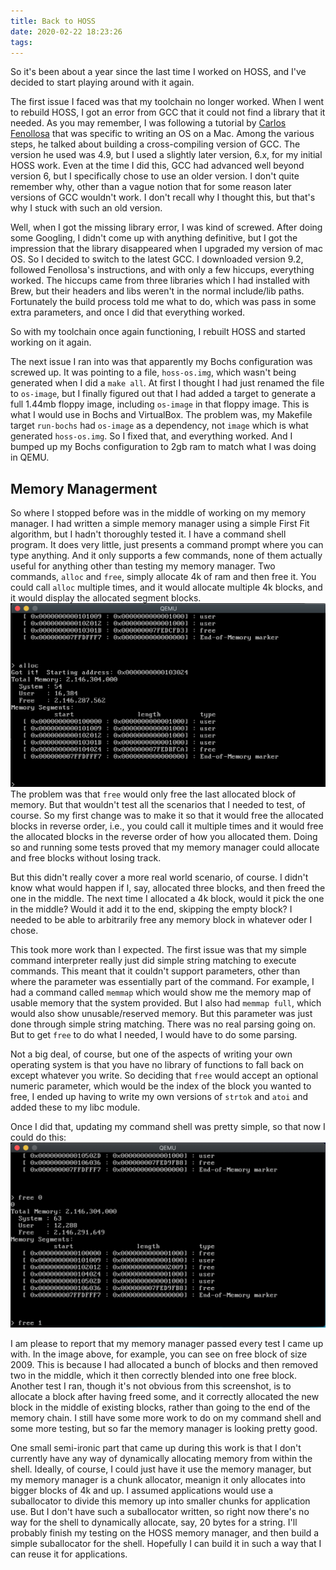 ```yaml
---
title: Back to HOSS
date: 2020-02-22 18:23:26
tags:
---
```

So it's been about a year since the last time I worked on HOSS, and I've decided to start playing around with it again.

The first issue I faced was that my toolchain no longer worked.  When I went to rebuild HOSS, I got an error from GCC that it could not find a library that it needed.  As you may remember, I was following a tutorial by [Carlos Fenollosa](https://github.com/cfenollosa/os-tutorial) that was specific to writing an OS on a Mac.  Among the various steps, he talked about building a cross-compiling version of GCC.  The version he used was 4.9, but I used a slightly later version, 6.x, for my initial HOSS work.  Even at the time I did this, GCC had advanced well beyond version 6, but I specifically chose to use an older version.  I don't quite remember why, other than a vague notion that for some reason later versions of GCC wouldn't work.  I don't recall why I thought this, but that's why I stuck with such an old version.

Well, when I got the missing library error, I was kind of screwed.  After doing some Googling, I didn't come up with anything definitive, but I got the impression that the library disappeared when I upgraded my version of mac OS.  So I decided to switch to the latest GCC.  I downloaded version 9.2, followed Fenollosa's instructions, and with only a few hiccups, everything worked.  The hiccups came from three libraries which I had installed with Brew, but their headers and libs weren't in the normal include/lib paths.  Fortunately the build process told me what to do, which was pass in some extra parameters, and once I did that everything worked.

So with my toolchain once again functioning, I rebuilt HOSS and started working on it again.

The next issue I ran into was that apparently my Bochs configuration was screwed up.  It was pointing to a file, `hoss-os.img`, which wasn't being generated when I did a `make all`.  At first I thought I had just renamed the file to `os-image`, but I finally figured out that I had added a target to generate a full 1.44mb floppy image, including `os-image` in that floppy image.  This is what I would use in Bochs and VirtualBox.  The problem was, my Makefile target `run-bochs` had `os-image` as a dependency, not `image` which is what generated `hoss-os.img`.  So I fixed that, and everything worked.  And I bumped up my Bochs configuration to 2gb ram to match what I was doing in QEMU.

## Memory Managerment

So where I stopped before was in the middle of working on my memory manager.  I had written a simple memory manager using a simple First Fit algorithm, but I hadn't thoroughly tested it.  I have a command shell program.  It does very little, just presents a command prompt where you can type anything.  And it only supports a few commands, none of them actually useful for anything other than testing my memory manager.  Two commands, `alloc` and `free`, simply allocate 4k of ram and then free it.  You could call `alloc` multiple times, and it would allocate multiple 4k blocks, and it would display the allocated segment blocks.
![](images/alloc.png)
The problem was that `free` would only free the last allocated block of memory.  But that wouldn't test all the scenarios that I needed to test, of course.  So my first change was to make it so that it would free the allocated blocks in reverse order, i.e., you could call it multiple times and it would free the allocated blocks in the reverse order of how you allocated them.  Doing so and running some tests proved that my memory manager could allocate and free blocks without losing track.

But this didn't really cover a more real world scenario, of course.  I didn't know what would happen if I, say, allocated three blocks, and then freed the one in the middle.  The next time I allocated a 4k block, would it pick the one in the middle?  Would it add it to the end, skipping the empty block?  I needed to be able to arbitrarily free any memory block in whatever oder I chose.

This took more work than I expected.  The first issue was that my simple command interpreter really just did simple string matching to execute commands.  This meant that it couldn't support parameters, other than where the parameter was essentially part of the command.  For example, I had a command called `memmap` which would show me the memory map of usable memory that the system provided.  But I also had `memmap full`, which would also show unusable/reserved memory.  But this parameter was just done through simple string matching.  There was no real parsing going on.  But to get `free` to do what I needed, I would have to do some parsing.

Not a big deal, of course, but one of the aspects of writing your own operating system is that you have no library of functions to fall back on except whatever you write.  So deciding that `free` would accept an optional numeric parameter, which would be the index of the block you wanted to free, I ended up having to write my own versions of `strtok` and `atoi` and added these to my libc module.

Once I did that, updating my command shell was pretty simple, so that now I could do this:
![](images/alloc_and_free.png)

I am please to report that my memory manager passed every test I came up with.  In the image above, for example, you can see on free block of size 2009.  This is because I had allocated a bunch of blocks and then removed two in the middle, which it then correctly blended into one free block.  Another test I ran, though it's not obvious from this screenshot, is to allocate a block after having freed some, and it correctly allocated the new block in the middle of existing blocks, rather than going to the end of the memory chain.  I still have some more work to do on my command shell and some more testing, but so far the memory manager is looking pretty good.

One small semi-ironic part that came up during this work is that I don't currently have any way of dynamically allocating memory from within the shell.  Ideally, of course, I could just have it use the memory manager, but my memory manager is a chunk allocator, meanign it only allocates into bigger blocks of 4k and up.  I assumed applications would use a suballocator to divide this memory up into smaller chunks for application use.  But I don't have such a suballocator written, so right now there's no way for the shell to dynamically allocate, say, 20 bytes for a string.  I'll probably finish my testing on the HOSS memory manager, and then build a simple suballocator for the shell.  Hopefully I can build it in such a way that I can reuse it for applications.